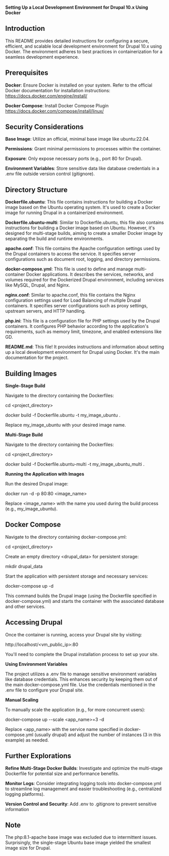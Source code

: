 **Setting Up a Local Development Environment for Drupal 10.x Using Docker**

## Introduction

This README provides detailed instructions for configuring a secure, efficient, and scalable local development environment for Drupal 10.x using Docker. The environment adheres to best practices in containerization for a seamless development experience.

## Prerequisites

**Docker**: Ensure Docker is installed on your system. Refer to the official Docker documentation for installation instructions: https://docs.docker.com/engine/install/

**Docker Compose**: Install Docker Compose Plugin https://docs.docker.com/compose/install/linux/

## Security Considerations

**Base Image**: Utilize an official, minimal base image like ubuntu:22.04.

**Permissions**: Grant minimal permissions to processes within the container.

**Exposure**: Only expose necessary ports (e.g., port 80 for Drupal).

**Environment Variables**: Store sensitive data like database credentials in a .env file outside version control (gitignore).

## Directory Structure

**Dockerfile.ubuntu**: This file contains instructions for building a Docker image based on the Ubuntu operating system. It's used to create a Docker image for running Drupal in a containerized environment.

**Dockerfile.ubuntu-multi**: Similar to Dockerfile.ubuntu, this file also contains instructions for building a Docker image based on Ubuntu. However, it's designed for multi-stage builds, aiming to create a smaller Docker image by separating the build and runtime environments.

**apache.conf**: This file contains the Apache configuration settings used by the Drupal containers to access the service. It specifies server configurations such as document root, logging, and directory permissions.

**docker-compose.yml**: This file is used to define and manage multi-container Docker applications. It describes the services, networks, and volumes required for the Dockerized Drupal environment, including services like MySQL, Drupal, and Nginx.

**nginx.conf**: Similar to apache.conf, this file contains the Nginx configuration settings used for Load Balancing of multiple Drupal containers. It specifies server configurations such as proxy settings, upstream servers, and HTTP handling.

**php.ini**: This file is a configuration file for PHP settings used by the Drupal containers. It configures PHP behavior according to the application's requirements, such as memory limit, timezone, and enabled extensions like GD.

**README.md**: This file! It provides instructions and information about setting up a local development environment for Drupal using Docker. It's the main documentation for the project.

## Building Images

**Single-Stage Build**

Navigate to the directory containing the Dockerfiles:

cd <project_directory>

docker build -f Dockerfile.ubuntu -t my_image_ubuntu .

Replace my_image_ubuntu with your desired image name.

**Multi-Stage Build**

Navigate to the directory containing the Dockerfiles:

cd <project_directory>

docker build -f Dockerfile.ubuntu-multi -t my_image_ubuntu_multi .

**Running the Application with Images**

Run the desired Drupal image:

docker run -d -p 80:80 <image_name>

Replace <image_name> with the name you used during the build process (e.g., my_image_ubuntu).

## Docker Compose

Navigate to the directory containing docker-compose.yml:

cd <project_directory>

Create an empty directory <drupal_data> for persistent storage:

mkdir drupal_data

Start the application with persistent storage and necessary services:

docker-compose up -d

This command builds the Drupal image (using the Dockerfile specified in docker-compose.yml) and starts the container with the associated database and other services.

## Accessing Drupal

Once the container is running, access your Drupal site by visiting:

http://localhost/<vm_public_ip>:80

You'll need to complete the Drupal installation process to set up your site.

**Using Environment Variables**

The project utilizes a .env file to manage sensitive environment variables like database credentials. This enhances security by keeping them out of the main docker-compose.yml file. Use the credentials mentioned in the .env file to configure your Drupal site.

**Manual Scaling**

To manually scale the application (e.g., for more concurrent users):

docker-compose up --scale <app_name>=3 -d

Replace <app_name> with the service name specified in docker-compose.yml (usually drupal) and adjust the number of instances (3 in this example) as needed.

## Further Explorations

**Refine Multi-Stage Docker Builds**: Investigate and optimize the multi-stage Dockerfile for potential size and performance benefits.

**Monitor Logs**: Consider integrating logging tools into docker-compose.yml to streamline log management and easier troubleshooting (e.g., centralized logging platforms).

**Version Control and Security**:
  Add .env to .gitignore to prevent sensitive information


## Note
The php:8.1-apache base image was excluded due to intermittent issues. Surprisingly, the single-stage Ubuntu base image yielded the smallest image size for Drupal.
